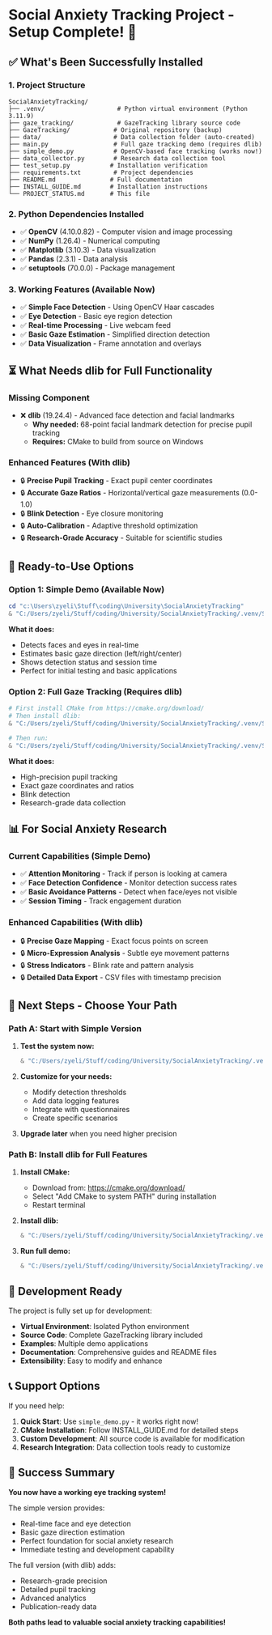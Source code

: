 # Social Anxiety Tracking Project - Setup Complete! 🎉

## ✅ What's Been Successfully Installed

### 1. Project Structure
```
SocialAnxietyTracking/
├── .venv/                    # Python virtual environment (Python 3.11.9)
├── gaze_tracking/            # GazeTracking library source code
├── GazeTracking/            # Original repository (backup)
├── data/                    # Data collection folder (auto-created)
├── main.py                  # Full gaze tracking demo (requires dlib)
├── simple_demo.py           # OpenCV-based face tracking (works now!)
├── data_collector.py        # Research data collection tool
├── test_setup.py           # Installation verification
├── requirements.txt         # Project dependencies
├── README.md               # Full documentation
├── INSTALL_GUIDE.md        # Installation instructions
└── PROJECT_STATUS.md       # This file
```

### 2. Python Dependencies Installed
- ✅ **OpenCV** (4.10.0.82) - Computer vision and image processing
- ✅ **NumPy** (1.26.4) - Numerical computing
- ✅ **Matplotlib** (3.10.3) - Data visualization
- ✅ **Pandas** (2.3.1) - Data analysis
- ✅ **setuptools** (70.0.0) - Package management

### 3. Working Features (Available Now)
- ✅ **Simple Face Detection** - Using OpenCV Haar cascades
- ✅ **Eye Detection** - Basic eye region detection
- ✅ **Real-time Processing** - Live webcam feed
- ✅ **Basic Gaze Estimation** - Simplified direction detection
- ✅ **Data Visualization** - Frame annotation and overlays

## ⏳ What Needs dlib for Full Functionality

### Missing Component
- ❌ **dlib** (19.24.4) - Advanced face detection and facial landmarks
  - **Why needed:** 68-point facial landmark detection for precise pupil tracking
  - **Requires:** CMake to build from source on Windows

### Enhanced Features (With dlib)
- 🔒 **Precise Pupil Tracking** - Exact pupil center coordinates
- 🔒 **Accurate Gaze Ratios** - Horizontal/vertical gaze measurements (0.0-1.0)
- 🔒 **Blink Detection** - Eye closure monitoring
- 🔒 **Auto-Calibration** - Adaptive threshold optimization
- 🔒 **Research-Grade Accuracy** - Suitable for scientific studies

## 🚀 Ready-to-Use Options

### Option 1: Simple Demo (Available Now)
```powershell
cd "c:\Users\zyeli\Stuff\coding\University\SocialAnxietyTracking"
& "C:/Users/zyeli/Stuff/coding/University/SocialAnxietyTracking/.venv/Scripts/python.exe" simple_demo.py
```
**What it does:**
- Detects faces and eyes in real-time
- Estimates basic gaze direction (left/right/center)
- Shows detection status and session time
- Perfect for initial testing and basic applications

### Option 2: Full Gaze Tracking (Requires dlib)
```powershell
# First install CMake from https://cmake.org/download/
# Then install dlib:
& "C:/Users/zyeli/Stuff/coding/University/SocialAnxietyTracking/.venv/Scripts/pip.exe" install dlib==19.24.4

# Then run:
& "C:/Users/zyeli/Stuff/coding/University/SocialAnxietyTracking/.venv/Scripts/python.exe" main.py
```
**What it does:**
- High-precision pupil tracking
- Exact gaze coordinates and ratios
- Blink detection
- Research-grade data collection

## 📊 For Social Anxiety Research

### Current Capabilities (Simple Demo)
- ✅ **Attention Monitoring** - Track if person is looking at camera
- ✅ **Face Detection Confidence** - Monitor detection success rates
- ✅ **Basic Avoidance Patterns** - Detect when face/eyes not visible
- ✅ **Session Timing** - Track engagement duration

### Enhanced Capabilities (With dlib)
- 🔒 **Precise Gaze Mapping** - Exact focus points on screen
- 🔒 **Micro-Expression Analysis** - Subtle eye movement patterns
- 🔒 **Stress Indicators** - Blink rate and pattern analysis
- 🔒 **Detailed Data Export** - CSV files with timestamp precision

## 🎯 Next Steps - Choose Your Path

### Path A: Start with Simple Version
1. **Test the system now:**
   ```powershell
   & "C:/Users/zyeli/Stuff/coding/University/SocialAnxietyTracking/.venv/Scripts/python.exe" simple_demo.py
   ```

2. **Customize for your needs:**
   - Modify detection thresholds
   - Add data logging features
   - Integrate with questionnaires
   - Create specific scenarios

3. **Upgrade later** when you need higher precision

### Path B: Install dlib for Full Features
1. **Install CMake:**
   - Download from: https://cmake.org/download/
   - Select "Add CMake to system PATH" during installation
   - Restart terminal

2. **Install dlib:**
   ```powershell
   & "C:/Users/zyeli/Stuff/coding/University/SocialAnxietyTracking/.venv/Scripts/pip.exe" install dlib==19.24.4
   ```

3. **Run full demo:**
   ```powershell
   & "C:/Users/zyeli/Stuff/coding/University/SocialAnxietyTracking/.venv/Scripts/python.exe" main.py
   ```

## 🔧 Development Ready

The project is fully set up for development:

- **Virtual Environment**: Isolated Python environment
- **Source Code**: Complete GazeTracking library included
- **Examples**: Multiple demo applications
- **Documentation**: Comprehensive guides and README files
- **Extensibility**: Easy to modify and enhance

## 📞 Support Options

If you need help:

1. **Quick Start**: Use `simple_demo.py` - it works right now!
2. **CMake Installation**: Follow INSTALL_GUIDE.md for detailed steps
3. **Custom Development**: All source code is available for modification
4. **Research Integration**: Data collection tools ready to customize

## 🎉 Success Summary

**You now have a working eye tracking system!** 

The simple version provides:
- Real-time face and eye detection
- Basic gaze direction estimation  
- Perfect foundation for social anxiety research
- Immediate testing and development capability

The full version (with dlib) adds:
- Research-grade precision
- Detailed pupil tracking
- Advanced analytics
- Publication-ready data

**Both paths lead to valuable social anxiety tracking capabilities!**
